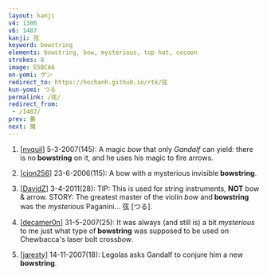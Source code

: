 ```yaml
---
layout: kanji
v4: 1386
v6: 1487
kanji: 弦
keyword: bowstring
elements: bowstring, bow, mysterious, top hat, cocoon
strokes: 8
image: E5BCA6
on-yomi: ゲン
redirect_to: https://hochanh.github.io/rtk/弦
kun-yomi: つる
permalink: /弦/
redirect_from:
 - /1487/
prev: 蓄
next: 擁
---
```


1) [<a href="http://kanji.koohii.com/profile/nyquil">nyquil</a>] 5-3-2007(145): A magic <em>bow</em> that only <em>Gandalf</em> can yield: there is no<strong> bowstring</strong> on it, and he uses his magic to fire arrows.

2) [<a href="http://kanji.koohii.com/profile/cjon256">cjon256</a>] 23-6-2006(115): A bow with a mysterious invisible<strong> bowstring</strong>.

3) [<a href="http://kanji.koohii.com/profile/DavidZ">DavidZ</a>] 3-4-2011(28): TIP: This is used for string instruments, <strong>NOT</strong> bow &amp; arrow. STORY: The greatest master of the violin <em>bow</em> and<strong> bowstring</strong> was the <em>mysterious</em> Paganini... 弦 [つる].

4) [<a href="http://kanji.koohii.com/profile/decamer0n">decamer0n</a>] 31-5-2007(25): It was always (and still is) a bit <em>mysterious</em> to me just what type of<strong> bowstring</strong> was supposed to be used on Chewbacca&#039;s laser bolt cross<em>bow</em>.

5) [<a href="http://kanji.koohii.com/profile/jaresty">jaresty</a>] 14-11-2007(18): Legolas asks Gandalf to conjure him a new<strong> bowstring</strong>.

